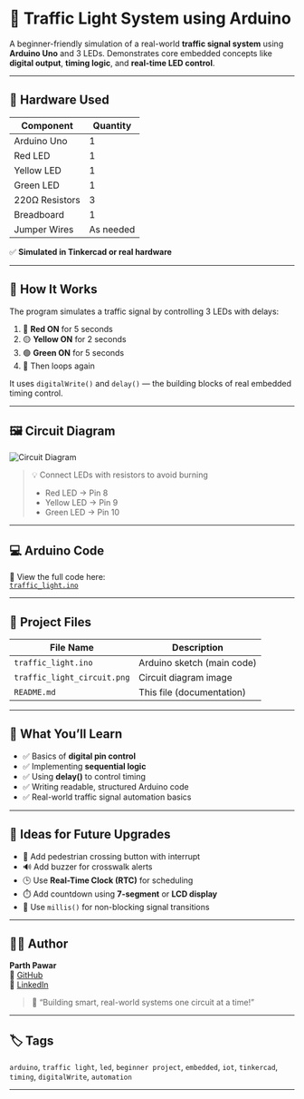 # 🚦 Traffic Light System using Arduino

A beginner-friendly simulation of a real-world **traffic signal system** using **Arduino Uno** and 3 LEDs. Demonstrates core embedded concepts like **digital output**, **timing logic**, and **real-time LED control**.

---

## 🔧 Hardware Used

| Component      | Quantity |
|----------------|----------|
| Arduino Uno     | 1        |
| Red LED         | 1        |
| Yellow LED      | 1        |
| Green LED       | 1        |
| 220Ω Resistors  | 3        |
| Breadboard      | 1        |
| Jumper Wires    | As needed |

✅ **Simulated in Tinkercad or real hardware**

---

## 🧠 How It Works

The program simulates a traffic signal by controlling 3 LEDs with delays:

1. 🔴 **Red ON** for 5 seconds  
2. 🟡 **Yellow ON** for 2 seconds  
3. 🟢 **Green ON** for 5 seconds  
4. 🔁 Then loops again

It uses `digitalWrite()` and `delay()` — the building blocks of real embedded timing control.

---

## 🖼️ Circuit Diagram

![Circuit Diagram](traffic_light_circuit.png)

> 💡 Connect LEDs with resistors to avoid burning  
> - Red LED → Pin 8  
> - Yellow LED → Pin 9  
> - Green LED → Pin 10

---

## 💻 Arduino Code

📂 View the full code here:  
[`traffic_light.ino`](./traffic_light.ino)

---

## 📁 Project Files

| File Name            | Description             |
|---------------------|-------------------------|
| `traffic_light.ino`  | Arduino sketch (main code) |
| `traffic_light_circuit.png` | Circuit diagram image |
| `README.md`          | This file (documentation) |

---

## 🎯 What You’ll Learn

- ✅ Basics of **digital pin control**  
- ✅ Implementing **sequential logic**  
- ✅ Using **delay()** to control timing  
- ✅ Writing readable, structured Arduino code  
- ✅ Real-world traffic signal automation basics

---

## 🚀 Ideas for Future Upgrades

- 🚶 Add pedestrian crossing button with interrupt  
- 🔊 Add buzzer for crosswalk alerts  
- 🕒 Use **Real-Time Clock (RTC)** for scheduling  
- ⏱️ Add countdown using **7-segment** or **LCD display**  
- 🧠 Use `millis()` for non-blocking signal transitions

---

## 👨‍💻 Author

**Parth Pawar**  
🔗 [GitHub](https://github.com/parth-558)  
🔗 [LinkedIn](https://www.linkedin.com/in/parth-pawar-b82628248/)

> 🚀 “Building smart, real-world systems one circuit at a time!”

---

## 🏷️ Tags

`arduino`, `traffic light`, `led`, `beginner project`, `embedded`, `iot`, `tinkercad`, `timing`, `digitalWrite`, `automation`

---
